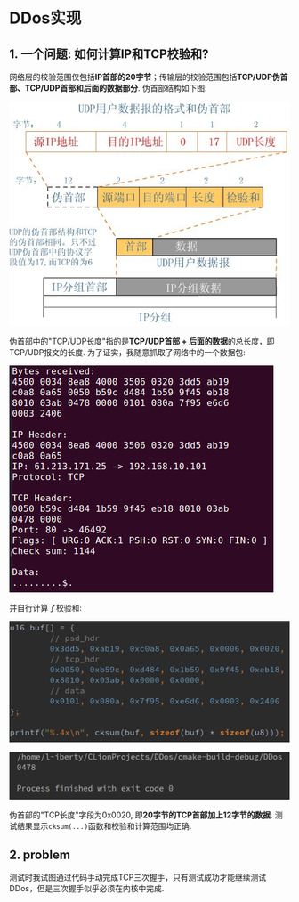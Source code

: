 # DDos实现

## 1. 一个问题: 如何计算IP和TCP校验和?
网络层的校验范围仅包括**IP首部的20字节**；传输层的校验范围包括**TCP/UDP伪首部、TCP/UDP首部和后面的数据部分**. 伪首部结构如下图:

![psd_hdr.png](screenshot/psd_hdr.png)

伪首部中的"TCP/UDP长度"指的是**TCP/UDP首部 + 后面的数据**的总长度，即TCP/UDP报文的长度. 为了证实，我随意抓取了网络中的一个数据包:

![test_tcp_cksum_0.png](screenshot/test_tcp_cksum_0.png)

并自行计算了校验和:

![test_tcp_cksum_1.png](screenshot/test_tcp_cksum_1.png)

![test_tcp_cksum_2.png](screenshot/test_tcp_cksum_2.png)

伪首部的"TCP长度"字段为0x0020, 即**20字节的TCP首部加上12字节的数据**. 测试结果显示`cksum(...)`函数和校验和计算范围均正确.

## 2. problem
测试时我试图通过代码手动完成TCP三次握手，只有测试成功才能继续测试DDos，但是三次握手似乎必须在内核中完成.
